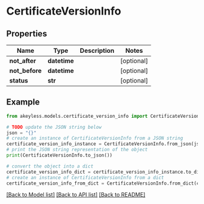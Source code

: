 # CertificateVersionInfo


## Properties

Name | Type | Description | Notes
------------ | ------------- | ------------- | -------------
**not_after** | **datetime** |  | [optional] 
**not_before** | **datetime** |  | [optional] 
**status** | **str** |  | [optional] 

## Example

```python
from akeyless.models.certificate_version_info import CertificateVersionInfo

# TODO update the JSON string below
json = "{}"
# create an instance of CertificateVersionInfo from a JSON string
certificate_version_info_instance = CertificateVersionInfo.from_json(json)
# print the JSON string representation of the object
print(CertificateVersionInfo.to_json())

# convert the object into a dict
certificate_version_info_dict = certificate_version_info_instance.to_dict()
# create an instance of CertificateVersionInfo from a dict
certificate_version_info_from_dict = CertificateVersionInfo.from_dict(certificate_version_info_dict)
```
[[Back to Model list]](../README.md#documentation-for-models) [[Back to API list]](../README.md#documentation-for-api-endpoints) [[Back to README]](../README.md)


